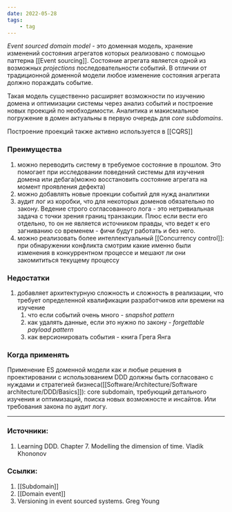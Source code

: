 ```yaml
---
date: 2022-05-28
tags:
    - tag
---
```


*Event sourced domain model* - это доменная модель, хранение изменений состояния агрегатов которых реализовано с помощью паттерна [[Event sourcing]]. Состояние агрегата является одной из возможных *projections* последовательности событий. В отличии от традиционной доменной модели любое изменение состояния агрегата должно пораждать событие.

Такая модель существенно расширяет возможности по изучению домена и оптимизации системы через анализ событий и построение новых проекций по необходимости. Аналитика и макисмальное погружение в домен актуальны в первую очередь для *core subdomains*.

Построение проекций также активно используется в [[CQRS]]


 ### Преимущества

1. можно переводить систему в требуемое состояние в прошлом. Это помогает при исследовании поведений системы для изучения домена или дебага(можно восстановить состояние агрегата на момент проявления дефекта)
1. можно добавлять новые проекции событий для нужд аналитики
1. аудит лог из коробки, что для некоторых доменов обязательно по закону. Ведение строго согласованного лога - это нетривиальная задача с точки зрения границ транзакции. Плюс если вести его отдельно, то он не является источником правды, что ведет к его загниванию со временем - фичи будут работать и без него.
1. можно реализовать более интеллектуальный [[Concurrency control]]: при обнаружении конфликта смотрим какие именно были изменения в конкуррентном процессе и мешают ли они закомититься текущему процессу

### Недостатки

1. добавляет архитектурную сложность и сложность в реализации, что требует определенной квалификации разработчиков или времени на изучение
    1. что если событий очень много - *snapshot pattern*
    1. как удалять данные, если это нужно по закону - *forgettable payload pattern*
    1. как версионировать события - книга Грега Янга

### Когда применять

Применение ES доменной модели как и любые решения в проектировании с использованием DDD должны быть согласовано с нуждами и стратегией бизнеса([[Software/Architecture/Software architecture/DDD/Basics]]): core subdomain, требующий детального изучения и оптимизаций, поиска новых возможносте и инсайтов. Или требования закона по аудит логу.

---

### Источники:
1. Learning DDD. Chapter 7. Modelling the dimension of time. Vladik Khononov

### Ссылки:
1. [[Subdomain]]
1. [[Domain event]]
1. Versioning in event sourced systems. Greg Young